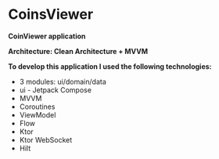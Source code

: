 # CoinsViewer

**CoinViewer application**

**Architecture: Clean Architecture + MVVM**

**To develop this application I used the following technologies:**

* 3 modules: ui/domain/data
* ui - Jetpack Compose
* MVVM
* Coroutines
* ViewModel
* Flow
* Ktor 
* Ktor WebSocket
* Hilt